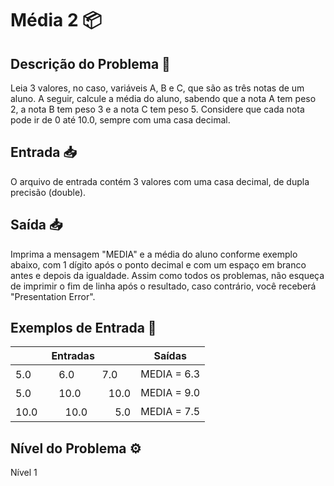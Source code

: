 # Média 2 📦

## Descrição do Problema 📝

Leia 3 valores, no caso, variáveis A, B e C, que são as três notas de um aluno. A seguir, calcule a média do aluno, sabendo que a nota A tem peso 2, a nota B tem peso 3 e a nota C tem peso 5. Considere que cada nota pode ir de 0 até 10.0, sempre com uma casa decimal.

## Entrada 📥

O arquivo de entrada contém 3 valores com uma casa decimal, de dupla precisão (double).

## Saída 📥

Imprima a mensagem "MEDIA" e a média do aluno conforme exemplo abaixo, com 1 dígito após o ponto decimal e com um espaço em branco antes e depois da igualdade. Assim como todos os problemas, não esqueça de imprimir o fim de linha após o resultado, caso contrário, você receberá "Presentation Error".

## Exemplos de Entrada 🚀

| Entradas  | Saídas |
| ------------- | ------------- |
| 5.0ㅤㅤㅤ6.0ㅤㅤㅤ7.0 | MEDIA = 6.3 |
| 5.0ㅤㅤㅤ10.0ㅤㅤㅤ10.0 | MEDIA = 9.0 |
| 10.0ㅤㅤㅤ10.0ㅤㅤㅤ5.0 | MEDIA = 7.5 |

## Nível do Problema ⚙️

Nível 1
